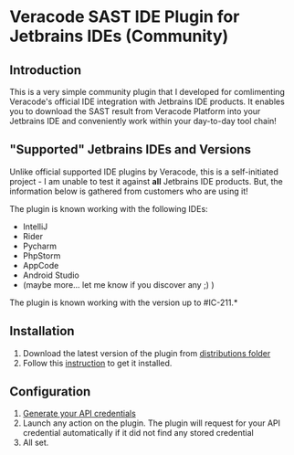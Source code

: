 # Veracode SAST IDE Plugin for Jetbrains IDEs (Community)

## Introduction
This is a very simple community plugin that I developed for comlimenting Veracode's official IDE integration with Jetbrains IDE products. It enables you to download the SAST result from Veracode Platform into your Jetbrains IDE and conveniently work within your day-to-day tool chain!

## "Supported" Jetbrains IDEs and Versions
Unlike official supported IDE plugins by Veracode, this is a self-initiated project - I am unable to test it against **all** Jetbrains IDE products. But, the information below is gathered from customers who are using it!

The plugin is known working with the following IDEs:
* IntelliJ
* Rider
* Pycharm
* PhpStorm
* AppCode
* Android Studio
* (maybe more... let me know if you discover any ;) )

The plugin is known working with the version up to #IC-211.*

## Installation
1. Download the latest version of the plugin from [distributions folder](/geraldtancl/veracode.plugin/tree/master/build/distributions)
2. Follow this [instruction](https://www.jetbrains.com/help/idea/managing-plugins.html#install_plugin_from_disk) to get it installed.

## Configuration
1. [Generate your API credentials](https://help.veracode.com/r/t_create_api_creds)
2. Launch any action on the plugin. The plugin will request for your API credential automatically if it did not find any stored credential
3. All set.
